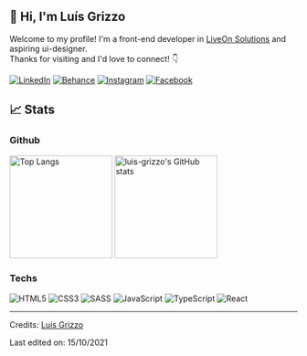 ## :wave: Hi, I'm Luís Grizzo

Welcome to my profile! I'm a front-end developer in <a target="_blank" href="https://www.liveonsolutions.com">LiveOn Solutions</a> and aspiring ui-designer. </br>
Thanks for visiting and I'd love to connect! :point_down:

[![LinkedIn](https://img.shields.io/badge/LinkedIn-0077B5?style=for-the-badge&logo=linkedin&logoColor=white)](https://www.linkedin.com/in/lu%C3%ADs-ot%C3%A1vio-gaido-grizzo-2a957a1b2/)
[![Behance](https://img.shields.io/badge/-Behance-blue?style=for-the-badge&logo=behance&logoColor=white)](https://www.behance.net/luisgrizzo)
[![Instagram](https://img.shields.io/badge/Instagram-E4405F?style=for-the-badge&logo=instagram&logoColor=white)](https://www.instagram.com/luis_ozzirg/)
[![Facebook](https://img.shields.io/badge/Facebook-1877F2?style=for-the-badge&logo=facebook&logoColor=white)](https://www.facebook.com/ozzirg.odiag/)

## :chart_with_upwards_trend: Stats

### Github

<div>
  <img height="180em" alt="Top Langs" src="https://github-readme-stats.vercel.app/api?username=luis-grizzo&count_private=true&theme=dark&show_icons=true" /> 
  <img height="180em" alt="luis-grizzo's GitHub stats" src="https://github-readme-stats.vercel.app/api/top-langs/?username=luis-grizzo&layout=compact&theme=dark&hide=issues,contribs" />
</div>

### Techs

![HTML5](https://img.shields.io/badge/HTML5-E34F26?style=for-the-badge&logo=html5&logoColor=white)
![CSS3](https://img.shields.io/badge/CSS3-1572B6?style=for-the-badge&logo=css3&logoColor=white)
![SASS](https://img.shields.io/badge/Sass-CC6699?style=for-the-badge&logo=sass&logoColor=white)
![JavaScript](https://img.shields.io/badge/JavaScript-323330?style=for-the-badge&logo=javascript&logoColor=F7DF1E)
![TypeScript](https://img.shields.io/badge/TypeScript-007ACC?style=for-the-badge&logo=typescript&logoColor=white)
![React](https://img.shields.io/badge/React-20232A?style=for-the-badge&logo=react&logoColor=61DAFB)

---

Credits: <a href="https://github.com/luis-grizzo">Luís Grizzo</a>

Last edited on: 15/10/2021


<!--
**luis-grizzo/luis-grizzo** is a ✨ _special_ ✨ repository because its `README.md` (this file) appears on your GitHub profile.

Here are some ideas to get you started:

- 🔭 I’m currently working on ...
- 🌱 I’m currently learning ...
- 👯 I’m looking to collaborate on ...
- 🤔 I’m looking for help with ...
- 💬 Ask me about ...
- 📫 How to reach me: ...
- 😄 Pronouns: ...
- ⚡ Fun fact: ...
-->
